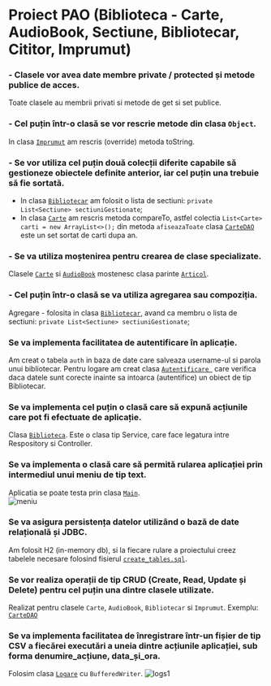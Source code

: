 # Proiect PAO (Biblioteca - Carte, AudioBook, Sectiune, Bibliotecar, Cititor, Imprumut)


### - Clasele vor avea date membre private / protected și metode publice de acces.
Toate clasele au membrii privati si metode de get si set publice.
### - Cel puțin într-o clasă se vor rescrie metode din clasa `Object`.
In clasa [`Imprumut`](https://github.com/LorenaPotlog/library/blob/master/src/main/java/myLibrary/models/Imprumut.java) am rescris (override) metoda toString.
### - Se vor utiliza cel puțin două colecții diferite capabile să gestioneze obiectele definite anterior, iar cel puțin una trebuie să fie sortată.
- In clasa [`Bibliotecar`](https://github.com/LorenaPotlog/library/blob/master/src/main/java/myLibrary/models/Bibliotecar.java) am folosit o lista de sectiuni: `private List<Sectiune> sectiuniGestionate`; <br>
- In clasa [`Carte`](https://github.com/LorenaPotlog/library/blob/master/src/main/java/myLibrary/models/Carte.java) am rescris metoda compareTo, astfel colectia `List<Carte> carti = new ArrayList<>();` din metoda `afiseazaToate` clasa [`CarteDAO`](https://github.com/LorenaPotlog/library/blob/master/src/main/java/myLibrary/repositories/CarteDAO.java) este un set sortat de carti dupa an.
### - Se va utiliza moștenirea pentru crearea de clase specializate.
Clasele [`Carte`](https://github.com/LorenaPotlog/library/blob/master/src/main/java/myLibrary/models/Carte.java) si [`AudioBook`](https://github.com/LorenaPotlog/library/blob/master/src/main/java/myLibrary/models/AudioBook.java) mostenesc clasa parinte [`Articol`](https://github.com/LorenaPotlog/library/blob/master/src/main/java/myLibrary/models/Articol.java).
### - Cel puțin într-o clasă se va utiliza agregarea sau compoziția.
Agregare - folosita in clasa [`Bibliotecar`](https://github.com/LorenaPotlog/library/blob/master/src/main/java/myLibrary/models/Bibliotecar.java), avand ca membru o lista de sectiuni: `private List<Sectiune> sectiuniGestionate`;
### Se va implementa facilitatea de autentificare în aplicație.
Am creat o tabela `auth` in baza de date care salveaza username-ul si parola unui bibliotecar. Pentru logare am creat clasa [`Autentificare `](https://github.com/LorenaPotlog/library/blob/master/src/main/java/myLibrary/services/Autentificare.java) care verifica daca datele sunt corecte inainte sa intoarca (autentifice) un obiect de tip Bibliotecar.
### Se va implementa cel puțin o clasă care să expună acțiunile care pot fi efectuate de aplicație.
Clasa [`Biblioteca`](https://github.com/LorenaPotlog/library/blob/master/src/main/java/myLibrary/services/Biblioteca.java). Este o clasa tip Service, care face legatura intre Respository si Controller.
### Se va implementa o clasă care să permită rularea aplicației prin intermediul unui meniu de tip text.
Aplicatia se poate testa prin clasa [`Main`](https://github.com/LorenaPotlog/library/blob/master/src/main/java/myLibrary/Main.java).<br>
![meniu](https://github.com/LorenaPotlog/library/assets/101601637/36066057-9606-405c-a066-abd75439b6e0)
### Se va asigura persistența datelor utilizând o bază de date relațională și JDBC.
Am folosit H2 (in-memory db), si la fiecare rulare a proiectului creez tabelele necesare folosind fisierul [`create_tables.sql`](https://github.com/LorenaPotlog/library/blob/master/src/main/resources/create_tables.sql).
### Se vor realiza operații de tip CRUD (Create, Read, Update și Delete) pentru cel puțin una dintre clasele utilizate.
Realizat pentru clasele `Carte`, `AudioBook`, `Bibliotecar` si `Imprumut`. Exemplu: [`CarteDAO`](https://github.com/LorenaPotlog/library/blob/master/src/main/java/myLibrary/repositories/CarteDAO.java)
### Se va implementa facilitatea de înregistrare într-un fișier de tip CSV a fiecărei executări a uneia dintre acțiunile aplicației, sub forma denumire_acțiune, data_și_ora.
Folosim clasa [`Logare`](https://github.com/LorenaPotlog/library/blob/master/src/main/java/myLibrary/services/Logare.java) cu `BufferedWriter`.
![logs1](https://github.com/LorenaPotlog/library/assets/101601637/c00b4dd4-2987-4d3c-b4c2-097b7aeed468)
